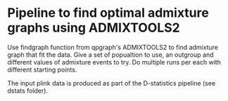# Pipeline to find optimal admixture graphs using ADMIXTOOLS2

Use findgraph function from qpgraph's ADMIXTOOLS2 to find admixture graph that fit the data. Give a set of popualtion to use, an outgroup and different values of admixture events to try. Do multiple runs per each with different starting points.

The input plink data is produced as part of the D-statistics pipeline (see dstats folder).
